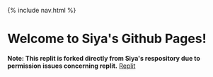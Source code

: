 {% include nav.html %}
# Welcome to Siya's Github Pages!

**Note: This replit is forked directly from Siya's respository due to permission issues concerning replit.**
[Replit](https://replit.com/@Tyler929/tyler929githubio#main.py)
